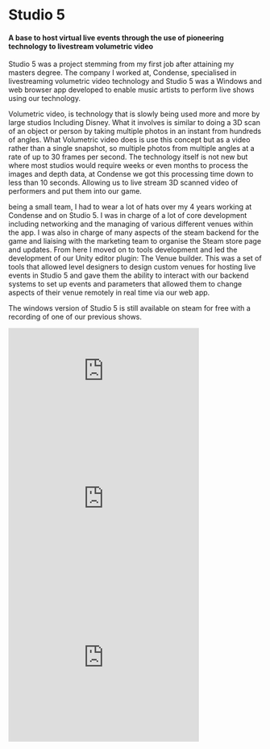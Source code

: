# Studio 5

#### A base to host virtual live events through the use of pioneering technology to livestream volumetric video

Studio 5 was a project stemming from my first job after attaining my masters degree. The company I worked at, Condense, specialised in livestreaming volumetric video technology and Studio 5 was a Windows and web browser app developed to enable music artists to perform live shows using our technology.

Volumetric video, is technology that is slowly being used more and more by large studios Including Disney. What it involves is similar to doing a 3D scan of an object or person by taking multiple photos in an instant from hundreds of angles. What Volumetric video does is use this concept but as a video rather than a single snapshot, so multiple photos from multiple angles at a rate of up to 30 frames per second. The technology itself is not new but where most studios would require weeks or even months to process the images and depth data, at Condense we got this processing time down to less than 10 seconds. Allowing us to live stream 3D scanned video of performers and put them into our game.

being a small team, I had to wear a lot of hats over my 4 years working at Condense and on Studio 5. I was in charge of a lot of core development including networking and the managing of various different venues within the app. I was also in charge of many aspects of the steam backend for the game and liaising with the marketing team to organise the Steam store page and updates. From here I moved on to tools development and led the development of our Unity editor plugin: The Venue builder. This was a set of tools that allowed level designers to design custom venues for hosting live events in Studio 5 and gave them the ability to interact with our backend systems to set up events and parameters that allowed them to change aspects of their venue remotely in real time via our web app.

The windows version of Studio 5 is still available on steam for free with a recording of one of our previous shows.

<iframe src="https://store.steampowered.com/widget/2271140/" frameborder="0" width="75%" height="190"></iframe>

<iframe width="75%" height="315" src="https://www.youtube.com/embed/9cQyvhL8eZY?si=qCXdVKVc4DO5XM-4" title="YouTube video player" frameborder="0" allow="accelerometer; autoplay; clipboard-write; encrypted-media; gyroscope; picture-in-picture; web-share" referrerpolicy="strict-origin-when-cross-origin" allowfullscreen></iframe>

<iframe width="75%" height="315" src="https://www.youtube.com/embed/6M85nnlorus?si=xkewCWmkcZtWlEg_" title="YouTube video player" frameborder="0" allow="accelerometer; autoplay; clipboard-write; encrypted-media; gyroscope; picture-in-picture; web-share" referrerpolicy="strict-origin-when-cross-origin" allowfullscreen></iframe>